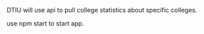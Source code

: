 DTIU will use api to pull college statistics about specific colleges. 

use npm start to start app. 
